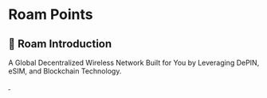 # Roam Points

## 📌 Roam Introduction
A Global Decentralized Wireless Network Built for You by Leveraging DePIN, eSIM, and Blockchain Technology.

<a href="https://play.google.com/store/apps/details?id=com.dapp.metablox">
  <img class="roam-download" src="../assets/roam-points/1.avif" alt="">
</a>
<a href="https://apps.apple.com/ca/app/roam-travel-social-rewards/id6443709000">
  <img class="roam-download" src="../assets/roam-points/2.avif" alt="">
</a>